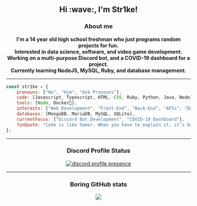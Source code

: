 <!---
RealStr1ke/RealStr1ke is a ✨ special ✨ repository because its `README.md` (this file) appears on your GitHub profile.
You can click the Preview link to take a look at your changes.
--->
<h2 align="center">Hi :wave:, I'm Str1ke!</h2>

<h3 align="center">About me</h3>

<p align="center"><strong>
    I'm a 14 year old high school freshman who just programs random projects for fun.
    <br />
    Interested in data science, software, and video game development.
    <br />
    Working on a multi-purpose Discord bot, and a COVID-19 dashboard for a project.
    <br />
    Currently learning NodeJS, MySQL, Ruby, and database management.
</strong>
</p>

<hr>

```JavaScript
const str1ke = { 
    pronouns: ["He", "Him", "Ask Pronouns"],
    code: [Javascript, Typescript, HTML, CSS, Ruby, Python, Java, NodeJS],
    tools: [Node, Docker🐳],
    interests: ["Web Development", "Front-End", "Back-End", "APIs", "Data Science", "Servers"],
    databases: [MongoDB, MariaDB, MySQL, SQLite],
    currentFocus: ["Discord Bot Development", "COVID-19 Dashboard"],
    funQuote: "Code is like humor. When you have to explain it, it’s bad. – Cory House"
};
```
<hr>

<h3 align="center">Discord Profile Status</h3>
<p align="center">
    <a href="https://discord.com/users/411641088944766982">
        <img alt="discord profile presence" src="https://lanyard-profile-readme.vercel.app/api/411641088944766982?idleMessage=Busy%20torturing%20myself%20with%20programming%20errors....&theme=dark" />
    </a>
</p>

<hr>

<h3 align="center"><!-- :trophy: --> Boring GitHub stats</h3>
<p align="center">
    <a href="https://github.com/anuraghazra/github-readme-stats">
        <img align="center" src="https://github-readme-stats.vercel.app/api?username=RealStr1ke&show_icons=true&theme=radical" />
    </a>
<!--
    <a href="https://github.com/ryo-ma/github-profile-trophy">
        <img alt="github profile trophies" src="https://github-profile-trophy.vercel.app/?username=RealStr1ke&margin-w=10&row=1&no-frame=true&no-bg=true&title=Organizations,Stars,Followers,Commit,PullRequest,Repositories" />
    </a>
-->
</p>
